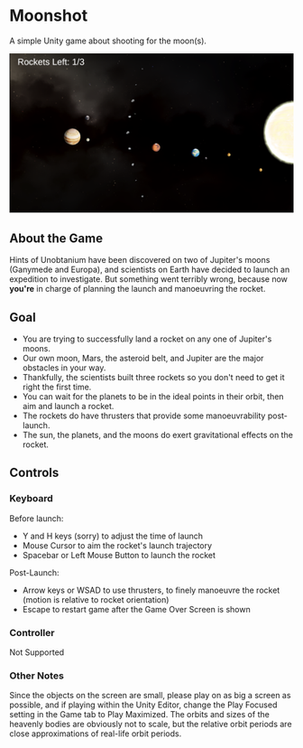 # Moonshot
A simple Unity game about shooting for the moon(s).

![Screenshot](Screenshot.png)

## About the Game

Hints of Unobtanium have been discovered on two of Jupiter's moons (Ganymede and Europa), and scientists on Earth have decided to launch an expedition to investigate. But something went terribly wrong, because now **you're** in charge of planning the launch and manoeuvring the rocket.


## Goal

- You are trying to successfully land a rocket on any one of Jupiter's moons. 
- Our own moon, Mars, the asteroid belt, and Jupiter are the major obstacles in your way.
- Thankfully, the scientists built three rockets so you don't need to get it right the first time.
- You can wait for the planets to be in the ideal points in their orbit, then aim and launch a rocket.
- The rockets do have thrusters that provide some manoeuvrability post-launch.
- The sun, the planets, and the moons do exert gravitational effects on the rocket.

## Controls

### Keyboard

Before launch:
- Y and H keys (sorry) to adjust the time of launch
- Mouse Cursor to aim the rocket's launch trajectory
- Spacebar or Left Mouse Button to launch the rocket

Post-Launch:
- Arrow keys or WSAD to use thrusters, to finely manoeuvre the rocket 
(motion is relative to rocket orientation)
- Escape to restart game after the Game Over Screen is shown

### Controller

Not Supported

### Other Notes

Since the objects on the screen are small, please play on as big a screen as possible, and if playing within the Unity Editor, change the Play Focused setting in the Game tab to Play Maximized.
The orbits and sizes of the heavenly bodies are obviously not to scale, but the relative orbit periods are close approximations of real-life orbit periods.
